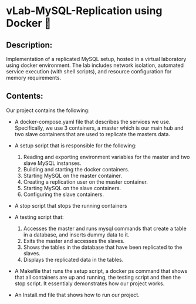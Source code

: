 # vLab-MySQL-Replication using Docker 🐳

## Description:
Implementation of a replicated MySQL setup, hosted in a virtual laboratory using docker environment. The lab includes network isolation, automated service execution (with shell scripts), and resource configuration for memory requirements.

## Contents:
Our project contains the following:

- A docker-compose.yaml file that describes the services we use. Specifically, we use 3 containers, a master which is our main hub and two slave containers that are used to replicate the masters data.

- A setup script that is responsible for the following: 
    1. Reading and exporting environment variables for the master and two slave MySQL instanses.
    2. Building and starting the docker containers.
    3. Starting MySQL on the master container.
    4. Creating a replication user on the master container.
    5. Starting MySQL on the slave containers.
    6. Configuring the slave containers. 

- A stop script that stops the running containers

- A testing script that:
    1. Accesses the master and runs mysql commands that create a table in a database, and inserts dummy data to it.
    2. Exits the master and accesses the slaves.
    3. Shows the tables in the database that have been replicated to the slaves.
    4. Displays the replicated data in the tables.

- A Makefile that runs the setup script, a docker ps command that shows that all containers are up and running, the testing script and then the stop script. It essentialy demonstrates how our project works.

- An Install.md file that shows how to run our project.